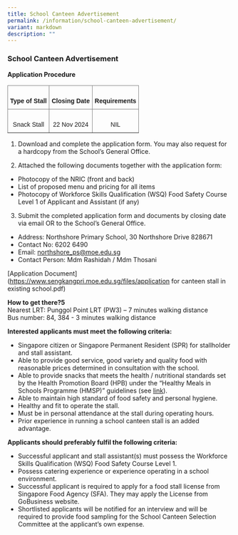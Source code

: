 ```yaml
---
title: School Canteen Advertisement
permalink: /information/school-canteen-advertisement/
variant: markdown
description: ""
---
```

### School Canteen Advertisement


**Application Procedure**

<table class="tg" style="border-collapse:collapse;border-spacing:0"><thead><tr><th style="border-color:inherit;border-style:solid;border-width:1px;font-family:Arial, sans-serif;font-size:14px;font-weight:bold;overflow:hidden;padding:10px 5px;text-align:center;vertical-align:top;word-break:normal">   <br>Type of Stall   </th><th style="border-color:inherit;border-style:solid;border-width:1px;font-family:Arial, sans-serif;font-size:14px;font-weight:bold;overflow:hidden;padding:10px 5px;text-align:center;vertical-align:top;word-break:normal">   <br>Closing Date   </th><th style="border-color:inherit;border-style:solid;border-width:1px;font-family:Arial, sans-serif;font-size:14px;font-weight:bold;overflow:hidden;padding:10px 5px;text-align:center;vertical-align:top;word-break:normal">   <br>Requirements   </th></tr></thead>
<tbody><tr><td style="border-color:inherit;border-style:solid;border-width:1px;font-family:Arial, sans-serif;font-size:14px;overflow:hidden;padding:10px 5px;text-align:center;vertical-align:top;word-break:normal">   <br>Snack Stall   </td><td style="border-color:inherit;border-style:solid;border-width:1px;font-family:Arial, sans-serif;font-size:14px;overflow:hidden;padding:10px 5px;text-align:center;vertical-align:top;word-break:normal">   <br>22 Nov 2024   </td><td style="border-color:inherit;border-style:solid;border-width:1px;font-family:Arial, sans-serif;font-size:14px;overflow:hidden;padding:10px 5px;text-align:center;vertical-align:top;word-break:normal">   <br>NIL   </td></tr></tbody></table>  

1. Download and complete the application form. You may also request for a hardcopy from the School’s General Office.

2. Attached the following documents together with the application form:
*  Photocopy of the NRIC (front and back)
*  List of proposed menu and pricing for all items
*  Photocopy of Workforce Skills Qualification (WSQ) Food Safety  Course Level 1 of Applicant and Assistant (if any)

3. Submit the completed application form and documents by closing date via email OR to the School’s General Office.
* Address: Northshore Primary School, 30 Northshore Drive 828671 
* Contact No: 6202 6490  
* Email: [northshore_ps@moe.edu.sg](mailto:northshore_ps@moe.edu.sg)
* Contact Person: Mdm Rashidah / Mdm Thosani  


[Application Document](https://www.sengkangpri.moe.edu.sg/files/application for canteen stall in existing school.pdf)

**How to get there?5**  
Nearest LRT: Punggol Point LRT (PW3) – 7 minutes walking distance  
Bus number: 84, 384 - 3 minutes walking distance  

**Interested applicants must meet the following criteria:**    
* Singapore citizen or Singapore Permanent Resident (SPR) for stallholder and stall assistant.
* Able to provide good service, good variety and quality food with reasonable prices determined in consultation with the school.
* Able to provide snacks that meets the health / nutritional standards set by the Health Promotion Board (HPB) under the “Healthy Meals in Schools Programme (HMSP)” guidelines (see [link](https://www.hpb.gov.sg/schools/school-programmes/healthy-meals-in-schools-programme)).
* Able to maintain high standard of food safety and personal hygiene.
* Healthy and fit to operate the stall.
* Must be in personal attendance at the stall during operating hours.
* Prior experience in running a school canteen stall is an added advantage.

**Applicants should preferably fulfil the following criteria:**
* Successful applicant and stall assistant(s) must possess the Workforce Skills Qualification (WSQ) Food Safety Course Level 1.
* Possess catering experience or experience operating in a school environment.
* Successful applicant is required to apply for a food stall license from Singapore Food Agency (SFA). They may apply the License from GoBusiness website.
* Shortlisted applicants will be notified for an interview and will be required to provide food sampling for the School Canteen Selection Committee at the applicant’s own expense.
